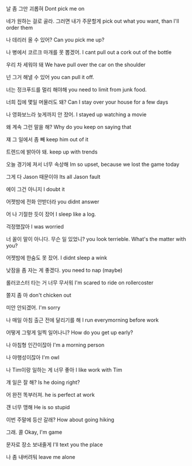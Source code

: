 날 좀 그만 괴롭혀
Dont pick me on

네가 원하는 걸로 골라. 그러면 내가 주문할게
pick out what you want, than I'll order them

나 데리러 올 수 있어?
Can you pick me up?

나 병에서 코르크 마개를 못 뽑겠어.
I cant pull out a cork out of the bottle

우리 차 세워야 돼
We have pull over the car on the shoulder

넌 그거 해낼 수 있어
you can pull it off.

너는 정크푸드를 멀리 해야해
you need to limit from junk food.

너희 집에 몇일 머물러도 돼?
Can I stay over your house for a few days

나 영화보느라 늦게까지 안 잤어.
I stayed up watching a movie

왜 계속 그런 말을 해?
Why do you keep on saying that

쟤 그 일에서 좀 빼
keep him out of it

트렌드에 밝아야 돼.
keep up with trends

오늘 경기에 져서 너무 속상해
Im so upset, because we lost the game today

그게 다 Jason 때문이야
Its all Jason fault

에이 그건 아니지
I doubt it

어젯밤에 전화 안받더라
you didnt answer

어 나 기절한 듯이 잤어
I sleep like a log.

걱정했잖아
I was worried

너 꼴이 말이 아니다. 무슨 일 있었니?
you look terrieble. What's the matter with you? 

어젯밤에 한숨도 못 잤어.
I didnt sleep a wink

낮잠을 좀 자는 게 좋겠다.
you need to nap (maybe)

롤러코스터 타는 거 너무 무서워
I'm scared to ride on rollercoster

쫄지 좀 마
don't chicken out

미안 안되겠어.
I'm sorry

나 매일 아침 출근 전에 달리기를 해
I run everymorning before work

어떻게 그렇게 일찍 일어나니?
How do you get up early?

나 아침형 인간이잖아
I'm a morning person

나 야행성이잖아
I'm owl

나 Tim이랑 일하는 게 너무 좋아
I like work with Tim

걔 일은 잘 해?
Is he doing right?

어 완전 똑부러져.
he is perfect at work

걘 너무 맹해
He is so stupid

이번 주말에 등산 갈래?
How about going hiking

그래. 콜
Okay, I'm game

문자로 장소 보내줄게
I'll text you the place

나 좀 내버려둬
leave me alone